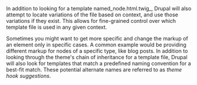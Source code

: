 In addition to looking for a template named_node.html.twig_, Drupal will also attempt to locate variations of the file based on context, and use those variations if they exist. This allows for fine-grained control over which template file is used in any given context.

Sometimes you might want to get more specific and change the markup of an element only in specific cases. A common example would be providing different markup for nodes of a specific type, like blog posts. In addition to looking through the theme's chain of inheritance for a template file, Drupal will also look for templates that match a predefined naming convention for a best-fit match. These potential alternate names are referred to as _theme hook suggestions_.

